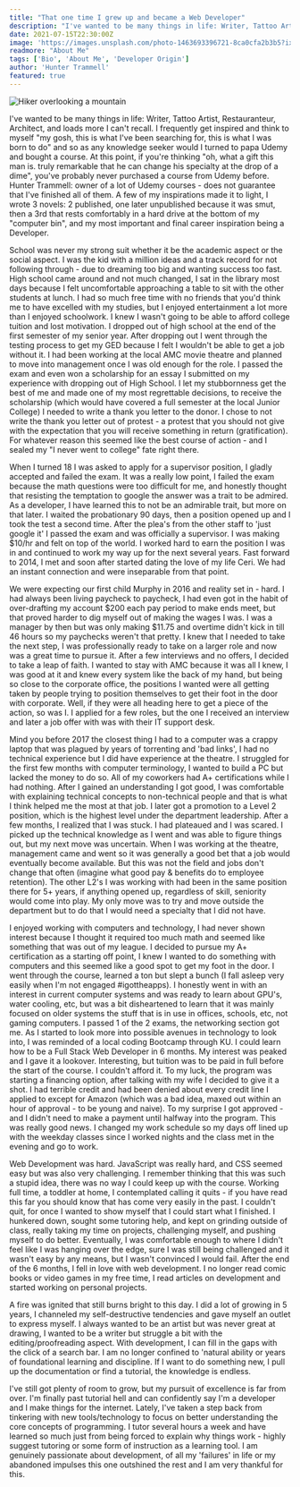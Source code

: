 ```yaml
---
title: "That one time I grew up and became a Web Developer"
description: "I've wanted to be many things in life: Writer, Tattoo Artist, Restauranteur, Architect, and loads more I can't recall. I frequently get inspired and think to myself 'my gosh, this is what I've been searching for, this is what I was born to do' and so as any knowledge seeker would I turned to papa Udemy and bought a course. At this point, if you're thinking 'oh, what a gift this man is. truly remarkable that he can change his specialty at the drop of a dime', you've probably never purchased a course from Udemy before. A few of my inspirations made it to light, but my most important and final career inspiration being a Developer."
date: 2021-07-15T22:30:00Z
image: 'https://images.unsplash.com/photo-1463693396721-8ca0cfa2b3b5?ixid=MnwxMjA3fDB8MHxwaG90by1wYWdlfHx8fGVufDB8fHx8&ixlib=rb-1.2.1&auto=format&fit=crop&w=1950&q=80'
readmore: "About Me"
tags: ['Bio', 'About Me', 'Developer Origin']
author: 'Hunter Trammell'
featured: true
---
```

![Hiker overlooking a mountain](https://images.unsplash.com/photo-1463693396721-8ca0cfa2b3b5?ixid=MnwxMjA3fDB8MHxwaG90by1wYWdlfHx8fGVufDB8fHx8&ixlib=rb-1.2.1&auto=format&fit=crop&w=1950&q=80)

I've wanted to be many things in life: Writer, Tattoo Artist, Restauranteur, Architect, and loads more I can't recall. I frequently get inspired and think to myself "my gosh, this is what I've been searching for, this is what I was born to do" and so as any knowledge seeker would I turned to papa Udemy and bought a course. At this point, if you're thinking "oh, what a gift this man is. truly remarkable that he can change his specialty at the drop of a dime", you've probably never purchased a course from Udemy before. Hunter Trammell: owner of a lot of Udemy courses - does not guarantee that I've finished all of them. A few of my inspirations made it to light, I wrote 3 novels: 2 published, one later unpublished because it was smut, then a 3rd that rests comfortably in a hard drive at the bottom of my "computer bin", and my most important and final career inspiration being a Developer.

School was never my strong suit whether it be the academic aspect or the social aspect. I was the kid with a million ideas and a track record for not following through - due to dreaming too big and wanting success too fast. High school came around and not much changed, I sat in the library most days because I felt uncomfortable approaching a table to sit with the other students at lunch. I had so much free time with no friends that you'd think me to have excelled with my studies, but I enjoyed entertainment a lot more than I enjoyed schoolwork. I knew I wasn't going to be able to afford college tuition and lost motivation. I dropped out of high school at the end of the first semester of my senior year. After dropping out I went through the testing process to get my GED because I felt I wouldn't be able to get a job without it. I had been working at the local AMC movie theatre and planned to move into management once I was old enough for the role. I passed the exam and even won a scholarship for an essay I submitted on my experience with dropping out of High School. I let my stubbornness get the best of me and made one of my most regrettable decisions, to receive the scholarship (which would have covered a full semester at the local Junior College) I needed to write a thank you letter to the donor. I chose to not write the thank you letter out of protest - a protest that you should not give with the expectation that you will receive something in return (gratification). For whatever reason this seemed like the best course of action - and I sealed my "I never went to college" fate right there.

When I turned 18 I was asked to apply for a supervisor position, I gladly accepted and failed the exam. It was a really low point, I failed the exam because the math questions were too difficult for me, and honestly thought that resisting the temptation to google the answer was a trait to be admired. As a developer, I have learned this to not be an admirable trait, but more on that later. I waited the probationary 90 days, then a position opened up and I took the test a second time. After the plea's from the other staff to 'just google it' I passed the exam and was officially a supervisor. I was making $10/hr and felt on top of the world. I worked hard to earn the position I was in and continued to work my way up for the next several years. Fast forward to 2014, I met and soon after started dating the love of my life Ceri. We had an instant connection and were inseparable from that point.

We were expecting our first child Murphy in 2016 and reality set in - hard. I had always been living paycheck to paycheck, I had even got in the habit of over-drafting my account $200 each pay period to make ends meet, but that proved harder to dig myself out of making the wages I was. I was a manager by then but was only making $11.75 and overtime didn't kick in till 46 hours so my paychecks weren't that pretty. I knew that I needed to take the next step, I was professionally ready to take on a larger role and now was a great time to pursue it. After a few interviews and no offers, I decided to take a leap of faith. I wanted to stay with AMC because it was all I knew, I was good at it and knew every system like the back of my hand, but being so close to the corporate office, the positions I wanted were all getting taken by people trying to position themselves to get their foot in the door with corporate. Well, if they were all heading here to get a piece of the action, so was I. I applied for a few roles, but the one I received an interview and later a job offer with was with their IT support desk.

Mind you before 2017 the closest thing I had to a computer was a crappy laptop that was plagued by years of torrenting and 'bad links', I had no technical experience but I did have experience at the theatre. I struggled for the first few months with computer terminology, I wanted to build a PC but lacked the money to do so. All of my coworkers had A+ certifications while I had nothing. After I gained an understanding I got good, I was comfortable with explaining technical concepts to non-technical people and that is what I think helped me the most at that job. I later got a promotion to a Level 2 position, which is the highest level under the department leadership. After a few months, I realized that I was stuck. I had plateaued and I was scared. I picked up the technical knowledge as I went and was able to figure things out, but my next move was uncertain. When I was working at the theatre, management came and went so it was generally a good bet that a job would eventually become available. But this was not the field and jobs don't change that often (imagine what good pay & benefits do to employee retention). The other L2's I was working with had been in the same position there for 5+ years, if anything opened up, regardless of skill, seniority would come into play. My only move was to try and move outside the department but to do that I would need a specialty that I did not have.

I enjoyed working with computers and technology, I had never shown interest because I thought it required too much math and seemed like something that was out of my league. I decided to pursue my A+ certification as a starting off point, I knew I wanted to do something with computers and this seemed like a good spot to get my foot in the door. I went through the course, learned a ton but slept a bunch (I fall asleep very easily when I'm not engaged #igottheapps). I honestly went in with an interest in current computer systems and was ready to learn about GPU's, water cooling, etc, but was a bit disheartened to learn that it was mainly focused on older systems the stuff that is in use in offices, schools, etc, not gaming computers. I passed 1 of the 2 exams, the networking section got me. As I started to look more into possible avenues in technology to look into, I was reminded of a local coding Bootcamp through KU. I could learn how to be a Full Stack Web Developer in 6 months. My interest was peaked and I gave it a lookover. Interesting, but tuition was to be paid in full before the start of the course. I couldn't afford it. To my luck, the program was starting a financing option, after talking with my wife I decided to give it a shot. I had terrible credit and had been denied about every credit line I applied to except for Amazon (which was a bad idea, maxed out within an hour of approval - to be young and naive). To my surprise I got approved - and I didn't need to make a payment until halfway into the program. This was really good news. I changed my work schedule so my days off lined up with the weekday classes since I worked nights and the class met in the evening and go to work.

Web Development was hard. JavaScript was really hard, and CSS seemed easy but was also very challenging. I remember thinking that this was such a stupid idea, there was no way I could keep up with the course. Working full time, a toddler at home, I contemplated calling it quits - if you have read this far you should know that has come very easily in the past. I couldn't quit, for once I wanted to show myself that I could start what I finished. I hunkered down, sought some tutoring help, and kept on grinding outside of class, really taking my time on projects, challenging myself, and pushing myself to do better. Eventually, I was comfortable enough to where I didn't feel like I was hanging over the edge, sure I was still being challenged and it wasn't easy by any means, but I wasn't convinced I would fail. After the end of the 6 months, I fell in love with web development. I no longer read comic books or video games in my free time, I read articles on development and started working on personal projects.

A fire was ignited that still burns bright to this day. I did a lot of growing in 5 years, I channeled my self-destructive tendencies and gave myself an outlet to express myself. I always wanted to be an artist but was never great at drawing, I wanted to be a writer but struggle a bit with the editing/proofreading aspect. With development, I can fill in the gaps with the click of a search bar. I am no longer confined to 'natural ability or years of foundational learning and discipline. If I want to do something new, I pull up the documentation or find a tutorial, the knowledge is endless.

I've still got plenty of room to grow, but my pursuit of excellence is far from over. I'm finally past tutorial hell and can confidently say I'm a developer and I make things for the internet. Lately, I've taken a step back from tinkering with new tools/technology to focus on better understanding the core concepts of programming. I tutor several hours a week and have learned so much just from being forced to explain why things work - highly suggest tutoring or some form of instruction as a learning tool. I am genuinely passionate about development, of all my 'failures' in life or my abandoned impulses this one outshined the rest and I am very thankful for this.
